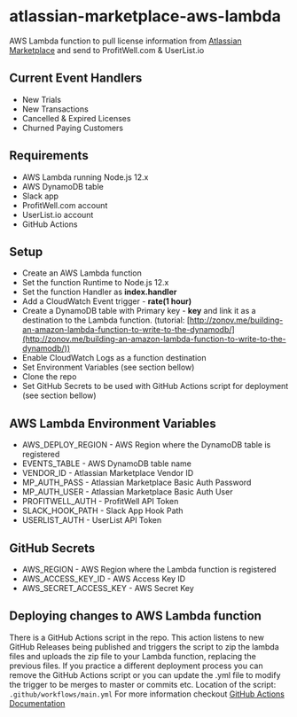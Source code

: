 # atlassian-marketplace-aws-lambda
AWS Lambda function to pull license information from [Atlassian Marketplace](https://marketplace.atlassian.com) and send to ProfitWell.com &amp; UserList.io

## Current Event Handlers
 - New Trials
 - New Transactions
 - Cancelled & Expired Licenses
 - Churned Paying Customers

## Requirements

 - AWS Lambda running Node.js 12.x 
 - AWS DynamoDB table
 - Slack app
 - ProfitWell.com account
 - UserList.io account
 - GitHub Actions

## Setup
 - Create an AWS Lambda function
 - Set the function Runtime to Node.js 12.x
 - Set the function Handler as **index.handler**
 - Add a CloudWatch Event trigger - **rate(1 hour)**
 - Create a DynamoDB table with Primary key - **key** and link it as a destination to the Lambda function. (tutorial: [http://zonov.me/building-an-amazon-lambda-function-to-write-to-the-dynamodb/](http://zonov.me/building-an-amazon-lambda-function-to-write-to-the-dynamodb/))
 - Enable CloudWatch Logs as a function destination
 - Set Environment Variables (see section bellow)
 - Clone the repo
 - Set GitHub Secrets to be used with GitHub Actions script for deployment (see section bellow)
 
 ## AWS Lambda Environment Variables
 - AWS_DEPLOY_REGION  - AWS Region where the DynamoDB table is registered
 - EVENTS_TABLE - AWS DynamoDB table name
 - VENDOR_ID - Atlassian Marketplace Vendor ID
 - MP_AUTH_PASS - Atlassian Marketplace Basic Auth Password 
 - MP_AUTH_USER - Atlassian Marketplace Basic Auth User 
 - PROFITWELL_AUTH - ProfitWell API Token
 - SLACK_HOOK_PATH - Slack App Hook Path
 - USERLIST_AUTH - UserList API Token

## GitHub Secrets

 - AWS_REGION - AWS Region where the Lambda function is registered
 - AWS_ACCESS_KEY_ID - AWS Access Key ID
 - AWS_SECRET_ACCESS_KEY - AWS Secret Key

## Deploying changes to AWS Lambda function
There is a GitHub Actions script in the repo. This action listens to new GitHub Releases being published and triggers the script to zip the lambda files and uploads the zip file to your Lambda function, replacing the previous files. If you practice a different deployment process you can remove the GitHub Actions script or you can update the .yml file to modify the trigger to be merges to master or commits etc.
Location of the script: `.github/workflows/main.yml`
For more information checkout [GitHub Actions Documentation](https://help.github.com/en/actions)
